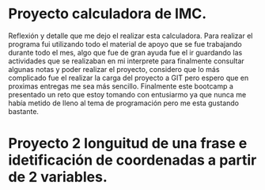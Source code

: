 # Proyecto calculadora de IMC.
Reflexión y detalle que me dejo el realizar esta calculadora.
Para realizar el programa fui utilizando todo el material de apoyo que se fue trabajando durante todo el mes, algo que fue de gran ayuda fue el ir guardando las actividades que se realizaban en mi interprete para finalmente 
consultar algunas notas y poder realizar el proyecto, considero que lo más complicado fue el realizar la carga del proyecto a GIT pero espero que en proximas entregas me sea más sencillo.
Finalmente este bootcamp a presentado un reto que estoy tomando con entusiarmo ya que nunca me había metido de lleno al tema de programación pero me esta gustando bastante.


# Proyecto 2 longuitud de una frase e idetificación de coordenadas a partir de 2 variables.
